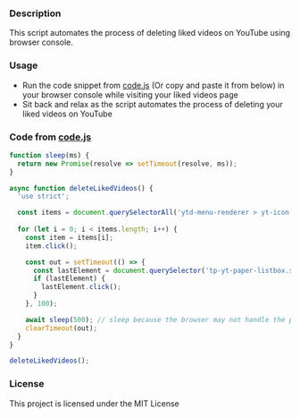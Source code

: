 ### Description
This script automates the process of deleting liked videos on YouTube using browser console.

### Usage
- Run the code snippet from [code.js](https://github.com/Vologin/YouTube-Liked-Videos-Deleter/blob/main/code.js) (Or copy and paste it from below) in your browser console while visiting your liked videos page
- Sit back and relax as the script automates the process of deleting your liked videos on YouTube

### Code from [code.js](https://github.com/Vologin/YouTube-Liked-Videos-Deleter/blob/main/code.js)

```js
function sleep(ms) {
  return new Promise(resolve => setTimeout(resolve, ms));
}

async function deleteLikedVideos() {
  'use strict';

  const items = document.querySelectorAll('ytd-menu-renderer > yt-icon-button.dropdown-trigger > button[aria-label]');
  
  for (let i = 0; i < items.length; i++) {
    const item = items[i];
    item.click();

    const out = setTimeout(() => {
      const lastElement = document.querySelector('tp-yt-paper-listbox.style-scope.ytd-menu-popup-renderer').lastElementChild;
      if (lastElement) {
        lastElement.click();
      }
    }, 100);

    await sleep(500); // sleep because the browser may not handle the process well
    clearTimeout(out);
  }
}

deleteLikedVideos();

```

### License
This project is licensed under the MIT License
